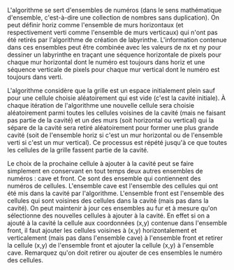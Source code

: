 L'algorithme se sert d'ensembles de numéros (dans le sens mathématique d'ensemble, c'est-à-dire une collection de nombres sans duplication).
On peut définir horiz comme l'ensemble de murs horizontaux (et respectivement verti comme l'ensemble de murs verticaux) qui n'ont pas été retirés par l'algorithme de création de labyrinthe.
L'information contenue dans ces ensembles peut être combinée avec les valeurs de nx et ny pour dessiner un labyrinthe en traçant une séquence horizontale de pixels pour chaque mur horizontal 
dont le numéro est toujours dans horiz et une séquence verticale de pixels pour chaque mur vertical dont le numéro est toujours dans verti.

L'algorithme considère que la grille est un espace initialement plein sauf pour une cellule choisie aléatoirement qui est vide (c'est la cavité initiale).
À chaque itération de l'algorithme une nouvelle cellule sera choisie aléatoirement parmi toutes les cellules voisines de la cavité (mais ne faisant pas partie de la cavité) et un des murs
(soit horizontal ou vertical) qui la sépare de la cavité sera retiré aléatoirement pour former une plus grande cavité (soit de l'ensemble horiz si c'est un mur horizontal ou de l'ensemble
verti si c'est un mur vertical). Ce processus est répété jusqu'à ce que toutes les cellules de la grille fassent partie de la cavité.

Le choix de la prochaine cellule à ajouter à la cavité peut se faire simplement en conservant en tout temps deux autres ensembles de numéros : cave et front. 
Ce sont des ensemble qui contiennent des numéros de cellules. L'ensemble cave est l'ensemble des cellules qui ont été mis dans la cavité par l'algorithme. 
L'ensemble front est l'ensemble des cellules qui sont voisines des cellules dans la cavité (mais pas dans la cavité). On peut maintenir à jour ces ensembles au fur et à mesure qu'on sélectionne
des nouvelles cellules à ajouter à la cavité. En effet si on a ajouté à la cavité la cellule aux coordonnées (x,y) contenue dans l'ensemble front, il faut ajouter les cellules voisines à (x,y)
horizontalement et verticalement (mais pas dans l'ensemble cave) à l'ensemble front et retirer la cellule (x,y) de l'ensemble front et ajouter la cellule (x,y) à l'ensemble cave. 
Remarquez qu'on doit retirer ou ajouter de ces ensembles le numéro des cellules.
